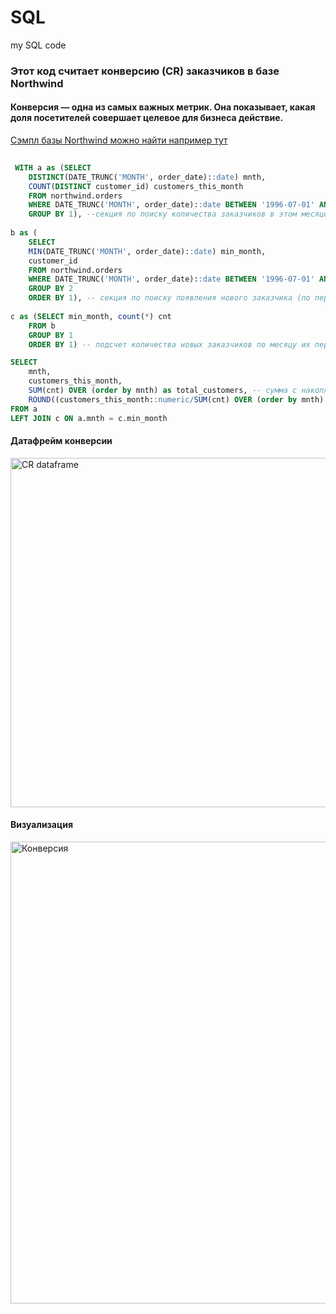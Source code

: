 # SQL
my SQL code


### Этот код считает конверсию (CR) заказчиков в базе Northwind

#### Конверсия — одна из самых важных метрик. Она показывает, какая доля посетителей совершает целевое для бизнеса действие.

  [Cэмпл базы Northwind можно найти например тут ](https://github.com/pthom/northwind_psql/blob/master/northwind.sql)
 
```SQL 
 
 WITH a as (SELECT 
    DISTINCT(DATE_TRUNC('MONTH', order_date)::date) mnth,
    COUNT(DISTINCT customer_id) customers_this_month
    FROM northwind.orders
    WHERE DATE_TRUNC('MONTH', order_date)::date BETWEEN '1996-07-01' AND '1998-05-31'
    GROUP BY 1), --секция по поиску количества заказчиков в этом месяце
    
b as ( 
    SELECT 
    MIN(DATE_TRUNC('MONTH', order_date)::date) min_month,
    customer_id 
    FROM northwind.orders
    WHERE DATE_TRUNC('MONTH', order_date)::date BETWEEN '1996-07-01' AND '1998-05-31'
    GROUP BY 2
    ORDER BY 1), -- секция по поиску появления нового заказчика (по первому заказу)
    
c as (SELECT min_month, count(*) cnt
    FROM b 
    GROUP BY 1 
    ORDER BY 1) -- подсчет количества новых заказчиков по месяцу их первого заказа

SELECT 
    mnth, 
    customers_this_month, 
    SUM(cnt) OVER (order by mnth) as total_customers, -- сумма с накоплением по месяцам
    ROUND((customers_this_month::numeric/SUM(cnt) OVER (order by mnth)::numeric)*100, 2) "conversion" -- подсчет конверсии
FROM a
LEFT JOIN c ON a.mnth = c.min_month 
```
#### Датафрейм конверсии
 
 <img width="559" alt="CR dataframe" src="https://user-images.githubusercontent.com/107502986/182956474-cf380887-d6b5-4ebd-a399-882e6af256a0.png">
 
#### Визуализация
 
 <img width="739" alt="Конверсия" src="https://user-images.githubusercontent.com/107502986/183235730-8aba5811-ff6f-45a7-9b2b-ec9bd06b4d52.png">
